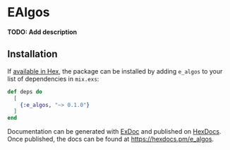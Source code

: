 # EAlgos

**TODO: Add description**

## Installation

If [available in Hex](https://hex.pm/docs/publish), the package can be installed
by adding `e_algos` to your list of dependencies in `mix.exs`:

```elixir
def deps do
  [
    {:e_algos, "~> 0.1.0"}
  ]
end
```

Documentation can be generated with [ExDoc](https://github.com/elixir-lang/ex_doc)
and published on [HexDocs](https://hexdocs.pm). Once published, the docs can
be found at <https://hexdocs.pm/e_algos>.

